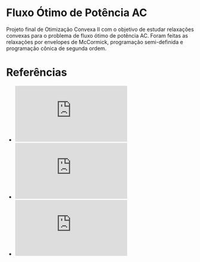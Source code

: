 # Fluxo Ótimo de Potência AC

Projeto final de Otimização Convexa II com o objetivo de estudar relaxações convexas para o problema de fluxo ótimo de potência AC.
Foram feitas as relaxações por envelopes de McCormick, programação semi-definida e programação cônica de segunda ordem.

# Referências

- ![[1] The Power Grid Library for Benchmarking AC Optimal Power Flow Algorithms](https://arxiv.org/pdf/1908.02788.pdf)
- ![[2] Strong SOCP Relaxations for the Optimal Power Flow Problem](https://arxiv.org/pdf/1504.06770.pdf)
- ![[3] The QC Relaxation: A Theoretical and Computational Study on Optimal Power Flow](https://arxiv.org/pdf/1502.07847.pdf)
